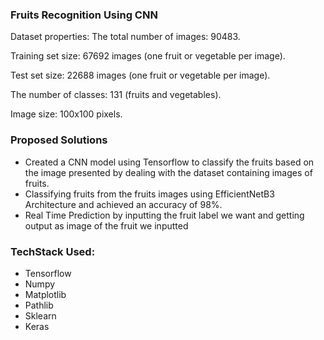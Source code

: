 ### Fruits Recognition Using CNN
Dataset properties:
The total number of images: 90483.

Training set size: 67692 images (one fruit or vegetable per image).

Test set size: 22688 images (one fruit or vegetable per image).

The number of classes: 131 (fruits and vegetables).

Image size: 100x100 pixels.

### Proposed Solutions
* Created a CNN model using Tensorflow to classify the fruits based on the image presented by dealing with the dataset containing images of fruits.
* Classifying fruits from the fruits images using EfficientNetB3 Architecture and achieved an accuracy of 98%.
* Real Time Prediction by inputting the fruit label we want and getting output as image of the fruit we inputted

### TechStack Used:
* Tensorflow
* Numpy
* Matplotlib
* Pathlib
* Sklearn
* Keras


